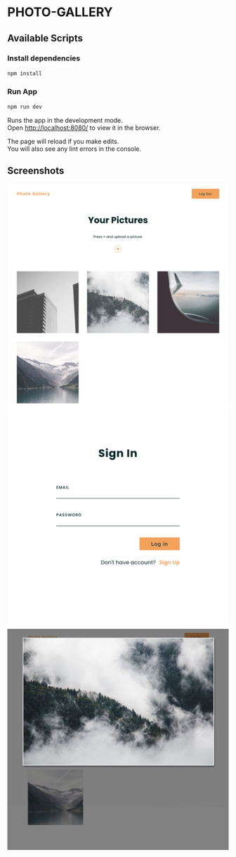 # PHOTO-GALLERY

## Available Scripts

### Install dependencies

```bash
npm install
```

### Run App

```bash
npm run dev
```

Runs the app in the development mode.<br />
Open [http://localhost:8080/](http://localhost:8080/) to view it in the browser.

The page will reload if you make edits.<br />
You will also see any lint errors in the console.

## Screenshots

![screenshots](./screenshot/1.jpg)
![screenshots](./screenshot/2.jpg)
![screenshots](./screenshot/3.jpg)
